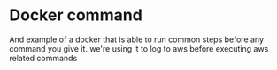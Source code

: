 # Docker command 

And example of a docker that is able to run common steps before any command you give it. we're using it to log to aws before executing aws related commands 
